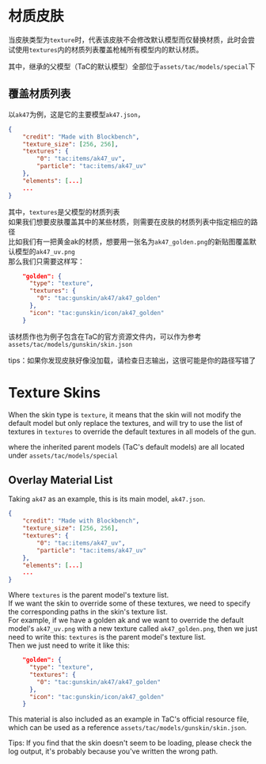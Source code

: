 # 材质皮肤
当皮肤类型为`texture`时，代表该皮肤不会修改默认模型而仅替换材质，此时会尝试使用`textures`内的材质列表覆盖枪械所有模型内的默认材质。

其中，继承的父模型（TaC的默认模型）全部位于`assets/tac/models/special`下

## 覆盖材质列表
以`ak47`为例，这是它的主要模型`ak47.json`，
```json
{
	"credit": "Made with Blockbench",
	"texture_size": [256, 256],
	"textures": {
		"0": "tac:items/ak47_uv",
		"particle": "tac:items/ak47_uv"
	},
	"elements": [...]
    ...
}
```

其中，`textures`是父模型的材质列表  
如果我们想要皮肤覆盖其中的某些材质，则需要在皮肤的材质列表中指定相应的路径  
比如我们有一把黄金ak的材质，想要用一张名为`ak47_golden.png`的新贴图覆盖默认模型的`ak47_uv.png`  
那么我们只需要这样写：
```json
    "golden": {
      "type": "texture",
      "textures": {
        "0": "tac:gunskin/ak47/ak47_golden"
      },
      "icon": "tac:gunskin/icon/ak47_golden"
    }
```
该材质作也为例子包含在TaC的官方资源文件内，可以作为参考`assets/tac/models/gunskin/skin.json`  

tips：如果你发现皮肤好像没加载，请检查日志输出，这很可能是你的路径写错了

# Texture Skins
When the skin type is `texture`, it means that the skin will not modify the default model but only replace the textures, and will try to use the list of textures in `textures` to override the default textures in all models of the gun.

where the inherited parent models (TaC's default models) are all located under `assets/tac/models/special`

## Overlay Material List
Taking `ak47` as an example, this is its main model, `ak47.json`.
```json
{
	"credit": "Made with Blockbench",
	"texture_size": [256, 256],
	"textures": {
		"0": "tac:items/ak47_uv",
		"particle": "tac:items/ak47_uv"
	},
	"elements": [...]
    ...
}
```

Where `textures` is the parent model's texture list.  
If we want the skin to override some of these textures, we need to specify the corresponding paths in the skin's texture list.  
For example, if we have a golden ak and we want to override the default model's `ak47_uv.png` with a new texture called `ak47_golden.png`, then we just need to write this: `textures` is the parent model's texture list.  
Then we just need to write it like this:
```json
    "golden": {
      "type": "texture",
      "textures": {
        "0": "tac:gunskin/ak47/ak47_golden"
      },
      "icon": "tac:gunskin/icon/ak47_golden"
    }
```
This material is also included as an example in TaC's official resource file, which can be used as a reference `assets/tac/models/gunskin/skin.json`.  

Tips: If you find that the skin doesn't seem to be loading, please check the log output, it's probably because you've written the wrong path.